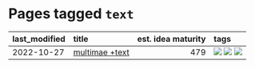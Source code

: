 # Pages tagged `text`

|last_modified|title|est. idea maturity|tags
|:---|:---|---:|:---|
|2022-10-27|[multimae +text](../multimae_w_text.md)|479|[![](https://img.shields.io/badge/tag-experimental-d5f6c6)](../tags/experimental.md) [![](https://img.shields.io/badge/tag-prompting-4db4d2)](../tags/prompting.md) [![](https://img.shields.io/badge/tag-text-99b5f2)](../tags/text.md)|